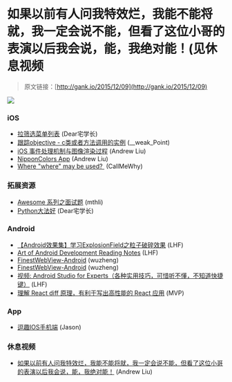 # 如果以前有人问我特效烂，我能不能将就，我一定会说不能，但看了这位小哥的表演以后我会说，能，我绝对能！(见休息视频

> 原文链接：[http://gank.io/2015/12/09](http://gank.io/2015/12/09)

![](http://ww2.sinaimg.cn/large/610dc034gw1eyt23vp9mdj20ex0miq65.jpg)

### iOS

* [拉筛选菜单列表](https://github.com/Aufree/ESTCollectionViewDropDownList) (Dear宅学长)
* [跟踪objective - c类或者方法调用的实例](https://github.com/johnno1962/Xtrace) (__weak_Point)
* [iOS 事件处理机制与图像渲染过程](https://mp.weixin.qq.com/s?__biz=MzAwNDY1ODY2OQ==&amp) (Andrew Liu)
* [NipponColors App](https://github.com/broccolii/NipponColors) (Andrew Liu)
* [Where &quot;where&quot; may be used?&nbsp;](http://blog.krzyzanowskim.com/2015/11/13/where) (CallMeWhy)

### 拓展资源

* [Awesome 系列之面试题](https://github.com/MaximAbramchuck/awesome) (mthli)
* [Python大法好](https://github.com/andelf/fuck12306) (Dear宅学长)

### Android

* [【Android效果集】学习ExplosionField之粒子破碎效果](http://blog.csdn.net/xieyupeng520/article/details/49951835) (LHF)
* [Art of Android Development Reading Notes](http://hujiaweibujidao.github.io/blog/2015/12/05/Art) (LHF)
* [FinestWebView-Android](https://github.com/TheFinestArtist/FinestWebView) (wuzheng)
* [FinestWebView-Android](https://github.com/TheFinestArtist/FinestWebView) (wuzheng)
* [视频: Android Studio for Experts（各种实用技巧，可惜听不懂，不知道快捷键）](http://v.youku.com/v_show/id_XMTM5NTY3MDY1Mg==.html) (LHF)
* [理解 React diff 原理，有利于写出高性能的 React 应用](http://zhuanlan.zhihu.com/purerender/20346379) (MVP)

### App

* [逗趣IOS手机端](https://github.com/li6185377/DouQu_IOS) (Jason)

### 休息视频

* [如果以前有人问我特效烂，我能不能将就，我一定会说不能，但看了这位小哥的表演以后我会说，能，我绝对能！](http://video.weibo.com/show?fid=1034) (Andrew Liu)


